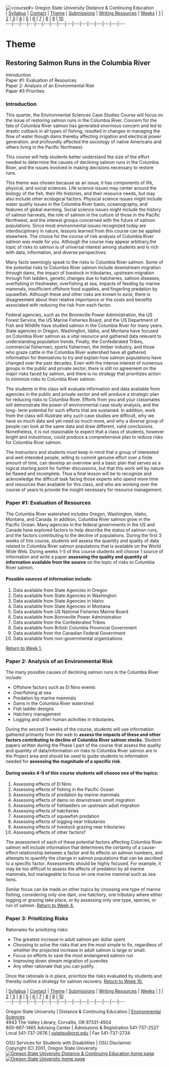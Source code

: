 ![<course#> Oregon State University Distance & Continuing
Education](images/ensc_479_title_banner_3.jpg)  
| [Syllabus](index.htm) | [Contact](contact.htm) | [Theme](theme.htm) |
[Submissions](submissions.htm) | [Writing Resources](writing_resources.htm) |
[Weeks](weeks/index.htm) | [1](weeks/one/index.htm) | [2](weeks/two/index.htm)
| [3](weeks/three/index.htm) | [4](weeks/four/index.htm) |
[5](weeks/five/index.htm) | [6](weeks/six/index.htm) |
[7](weeks/seven/index.htm) | [8](weeks/eight/index.htm) |
[9](weeks/nine/index.htm) | [10](weeks/ten/index.htm)  
---|---|---|---|---|---|---|---|---|---|---|---|---|---|---|---  
  
#  Theme

## Restoring Salmon Runs in the Columbia River

Introduction  
Paper #1: Evaluation of Resources  
Paper 2: Analysis of an Environmental Risk  
Paper #3 Priorities

###  Introduction

This quarter, the Environmental Sciences Case Studies Course will focus on the
issue of restoring salmon runs in the Columbia River. Concern for the fate of
Columbia River salmon has generated enormous concern and led to drastic
cutback in all types of fishing, resulted in changes in managing the flow of
water though dams thereby affecting irrigation and electrical power
generation, and profoundly affected the sociology of native Americans and
others living in the Pacific Northwest.

This course will help students better understand the size of the effort needed
to determine the causes of declining salmon runs in the Columbia River, and
the issues involved in making decisions necessary to restore runs.

This theme was chosen because as an issue, it has components of life,
physical, and social sciences. Life science issues may center around the
biology of the fish, their life histories, and their resource needs, but may
also include other ecological factors. Physical science issues might include
water quality issues in the Columbia River basin, oceanography, and features
of global warming. Social science issues might include the history of salmon
harvests, the role of salmon in the culture of those in the Pacific Northwest,
and the interest groups concerned with the future of salmon populations. Since
most environmental issues recognized today are interdisciplinary in nature,
lessons learned from this course can be applied elsewhere. The choice for the
course of risk analysis of Columbia River salmon was made for you. Although
the course may appear arbitrary,the topic of risks to salmon is of universal
interest among students and is rich with data, information, and diverse
perspectives.

Many facts seemingly speak to the risks to Columbia River salmon. Some of the
potential risks to Columbia River salmon include downstream migration through
dams, the impact of livestock in tributaries, upstream migration through fish
ladders, genetic changes due to hatcheries, salmon diseases, overfishing in
freshwater, overfishing at sea, impacts of feeding by marine mammals,
insufficient offshore food supplies, and fingerling predation by squawfish.
Although these and other risks are known to exist, there is disagreement about
their relative importance or the costs and benefits associated with reducing
the risk from each factor.

Federal agencies, such as the Bonneville Power Administration, the US Forest
Service, the US Marine Fisheries Board, and the US Department of Fish and
Wildlife have studied salmon in the Columbia River for many years. State
agencies in Oregon, Washington, Idaho, and Montana have focused on Columbia
River salmon as a vital resource and gathered data relevant to understanding
population trends. Finally, the Confederated Tribes, commercial fishermen,
sports fishermen, the timber industry, and those who graze cattle in the
Columbia River watershed have all gathered information for themselves to try
and explain how salmon populations have changed over the past decades. Even
with the intense interest of numerous groups in the public and private sector,
there is still no agreement on the major risks faced by salmon, and there is
no strategy that prioritizes action to minimize risks to Columbia River
salmon.

The students in this class will evaluate information and data available from
agencies in the public and private sector and will produce a strategic plan
for reducing risks to Columbia River. Efforts from you and your classmates
will demonstrate the power of environmental case study analysis, and the long-
term potential for such efforts that are sustained. In addition, work from the
class will illustrate why such case studies are difficult, why we have so much
data and yet need so much more, and why a diverse group of people can look at
the same data and draw different, valid conclusions. Nonetheless, it is not
reasonable to expect that a class of students, however bright and industrious,
could produce a comprehensive plan to reduce risks for Columbia River salmon.

The instructors and students must keep in mind that a group of interested and
well-intended people, willing to commit genuine effort over a finite amount of
time, can develop an overview and a basic plan that serves as a logical
starting point for further discussions, but that this work will by nature be
flawed and incomplete. Thus a final lesson will be to recognize and
acknowledge the difficult task facing those experts who spend more time and
resources than available for this class, and who are working over the course
of years to provide the insight necessary for resource management.

### Paper #1: Evaluation of Resources

The Columbia River watershed includes Oregon, Washington, Idaho, Montana, and
Canada. In addition, Columbia River salmon grow in the Pacific Ocean. Many
agencies in the federal governments in the US and Canada have explored factors
to help describe the status of salmon runs, and the factors contributing to
the decline of populations. During the first 3 weeks of this course, students
will assess the quantity and quality of data related to Columbia River salmon
populations that is available on the World Wide Web. During weeks 1-5 of this
course students will choose 1 source of information and write a paper
**assessing the quality and quantity of information available from the
source** on the topic of risks to Columbia River salmon.

#### Possible sources of information include:

  1. Data available from State Agencies in Oregon 
  2. Data available from State Agencies in Washington 
  3. Data available from State Agencies in Idaho 
  4. Data available from State Agencies in Montana 
  5. Data available from US National Fisheries Marine Board 
  6. Data available from Bonneville Power Administration 
  7. Data available from the Confederated Tribes 
  8. Data available from British Columbia Provincial Government 
  9. Data available from the Canadian Federal Government 
  10. Data available from non-governmental organizations 

[Return to Week 1.](weeks/one/activity.htm)

### Paper 2: Analysis of an Environmental Risk

The many possible causes of declining salmon runs in the Columbia River
include:

  * Offshore factors such as El Nino events
  * Overfishing at sea
  * Predation by marine mammals
  * Dams in the Columbia River watershed
  * Fish ladder designs
  * Hatchery management
  * Logging and other human activities in tributaries. 

During the second 3 weeks of the course, students will use information
gathered primarily from the web to **assess the impacts of these and other
factors contributing to decline of Columbia River salmon stocks.** Student
papers written during the Phase I part of the course that assess the quality
and quantity of data/information on risks to Columbia River salmon are in the
Project area and should be used to guide students to information needed for
**assessing the magnitude of a specific risk**.

#### During weeks 4-9 of this course students will choose one of the topics:

  1. Assessing effects of El Nino 
  2. Assessing effects of fishing in the Pacific Ocean 
  3. Assessing effects of predation by marine mammals 
  4. Assessing effects of dams on downstream smolt migration 
  5. Assessing effects of fishladders on upstream adult migration 
  6. Assessing effects of hatcheries 
  7. Assessing effects of squawfish predation 
  8. Assessing effects of logging near tributaries 
  9. Assessing effects of livestock grazing near tributaries 
  10. Assessing effects of other factors? 

The assessment of each of these potential factors affecting Columbia River
salmon will include information that determines the certainty of a cause-
effect relationship between a factor and its effects on salmon numbers, and
attempts to quantify the change in salmon populations that can be ascribed to
a specific factor. Assessments should be highly focused. For example, it may
be too difficult to assess the effects of predation by all marine mammals, but
manageable to focus on one marine mammal such as sea lions.

Similar focus can be made on other topics by choosing one type of marine
fishing, considering only one dam, one hatchery, one tributary where either
logging or grazing take place, or by assessing only one type, species, or run
of salmon. [Return to Week 4.](weeks/four/begin_paper_2.htm)

### Paper 3: Prioitizing Risks

Rationales for prioitizing risks:

  * The greatest increase in adult salmon per dollar spent
  * Choosing to solve the risks that are the most simple to fix, regardless of whether the projected increase in adult salmon is large or small. 
  * Focus on efforts to save the most endangered salmon run
  * Improving down stream migration of juveniles
  * Any other rationale that you can justify. 

Once the rationale is in place, prioritize the risks evaluated by students and
thereby outline a strategy for salmon recovery. [Return to Week
10.](weeks/ten/index.htm)

  
  
| [Syllabus](index.htm) | [Contact](contact.htm) | [Theme](theme.htm) |
[Submissions](submissions.htm) | [Writing Resources](writing_resources.htm) |
[Weeks](weeks/index.htm) | [1](weeks/one/index.htm) | [2](weeks/two/index.htm)
| [3](weeks/three/index.htm) | [4](weeks/four/index.htm) |
[5](weeks/five/index.htm) | [6](weeks/six/index.htm) |
[7](weeks/seven/index.htm) | [8](weeks/eight/index.htm) |
[9](weeks/nine/index.htm) | [10](weeks/ten/index.htm)  
---|---|---|---|---|---|---|---|---|---|---|---|---|---|---|---  
  


Oregon State University | Distance & Continuing Education | [Environmental
Sciences](http://osu.orst.edu/dept/ES/)  
4943 The Valley Library, Corvallis, OR 97331-4504  
[](javascript:footerpopup\(\)) 800-667-1465 Advising Center | Admissions &
Registration 541-737-2527  
Local 541-737-2676 | [ostateu@orst.edu](mailto:ostateu@orst.edu) | Fax
541-737-2734

[](javascript:footerpopup\(\))OSU Services for Students with Disabilities |
[](javascript:footerpopup\(\))OSU Disclaimer  
Copyright (C) 2001, Oregon State University  
[![Oregon State University Distance & Continuing Education home
page](images/statewide_globe2000.jpg)](http://statewide.orst.edu)[![Oregon
State University home page](images/osu_logo.gif)](http://oregonstate.edu)

